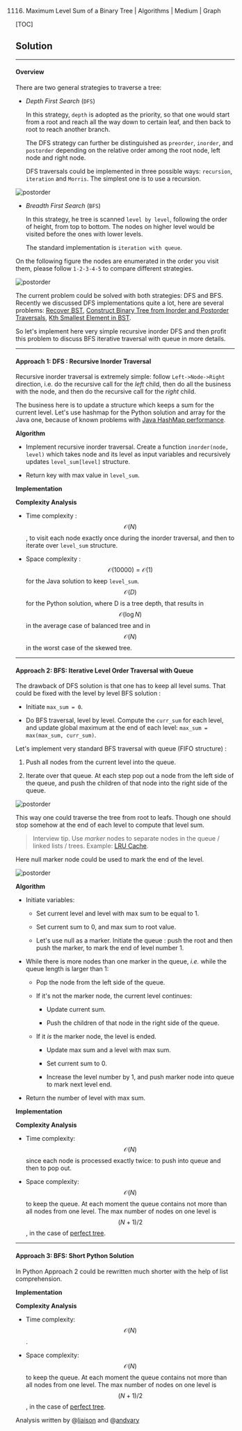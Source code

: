 1116. Maximum Level Sum of a Binary Tree | Algorithms | Medium | Graph

[TOC]

## Solution

--- 

#### Overview

There are two general strategies to traverse a tree:
     
- *Depth First Search* (`DFS`)

    In this strategy, `depth` is adopted as the priority, so that one
    would start from a root and reach all the way down to certain leaf,
    and then back to root to reach another branch.

    The DFS strategy can further be distinguished as
    `preorder`, `inorder`, and `postorder` depending on the relative order
    among the root node, left node and right node.
    
    DFS traversals could be implemented in three possible ways: `recursion`,
    `iteration` and `Morris`. The simplest one is to use a recursion.
    
![postorder](../Figures/1161/dfs2.png) 
    
- *Breadth First Search* (`BFS`)

    In this strategy, he tree is scanned `level by level`, 
    following the order of height,
    from top to bottom. The nodes on higher level would be visited before
    the ones with lower levels. 
    
    The standard implementation is `iteration with queue`.
    
On the following figure the nodes are enumerated in the order you visit them,
please follow `1-2-3-4-5` to compare different strategies.

![postorder](../Figures/1161/bfs_dfs2.png)

The current problem could be solved with both strategies: DFS and BFS.
Recently we discussed DFS implementations quite a lot, here are several 
problems: [Recover BST](https://leetcode.com/articles/recover-binary-search-tree/), 
[Construct Binary Tree from Inorder and Postorder Traversals](https://leetcode.com/articles/construct-binary-tree-from-inorder-and-postorder-t/), 
[Kth Smallest Element in BST](https://leetcode.com/articles/kth-smallest-element-in-a-bst/). 

So let's implement here very simple recursive inorder DFS 
and then profit this problem to discuss BFS iterative traversal 
with queue in more details.
 



---
#### Approach 1: DFS : Recursive Inorder Traversal 

Recursive inorder traversal is extremely simple: 
follow `Left->Node->Right` direction, i.e. do the recursive call
for the _left_ child, then do all the business with the node, and
then do the recursive call for the _right_ child.

The business here is to update a structure which keeps
a sum for the current level. 
Let's use hashmap for the Python solution 
and array for the Java one, 
because of known problems with 
[Java HashMap performance](https://github.com/vavr-io/vavr/issues/571).

**Algorithm**

- Implement recursive inorder traversal. Create a function
`inorder(node, level)` which takes node and its level as input
variables and recursively updates `level_sum[level]` structure. 

- Return key with max value in `level_sum`.

**Implementation**



**Complexity Analysis**

* Time complexity : $$\mathcal{O}(N)$$, to visit each node 
exactly once during the inorder traversal, and then to iterate over `level_sum` structure. 

* Space complexity : $$\mathcal{O}(10000) = \mathcal{O}(1)$$ for the Java solution
to keep `level_sum`. $$\mathcal{O}(D)$$ for the Python solution, where D is 
a tree depth, that results in $$\mathcal{O}(\log N)$$ in the average case
of balanced tree and in $$\mathcal{O}(N)$$ in the worst case of the skewed tree.
 



---
#### Approach 2: BFS: Iterative Level Order Traversal with Queue

The drawback of DFS solution is that one has to keep all level sums.
That could be fixed with the level by level BFS solution :

- Initiate `max_sum = 0`. 

- Do BFS traversal, level by level. Compute the `curr_sum` for each level,
and update global maximum at the end of each level: 
`max_sum = max(max_sum, curr_sum)`.

Let's implement very standard BFS traversal with queue (FIFO structure) :

1. Push all nodes from the current level into the queue.

2. Iterate over that queue. At each step pop out a node from the 
left side of the queue, and push the children of that node into the right 
side of the queue. 

![postorder](../Figures/1161/bfs_queue2.png)

This way one could traverse the tree from root to leafs. 
Though one should stop somehow at the end of each level
to compute that level sum.

> Interview tip. Use _marker_ nodes to separate nodes 
in the queue / linked lists / trees. 
Example: [LRU Cache](https://leetcode.com/articles/lru-cache/). 

Here null marker node could be used to mark the end of the level.

![postorder](../Figures/1161/marker2.png)

**Algorithm** 

- Initiate variables:

    - Set current level and level with max sum to be equal to 1.
    
    - Set current sum to 0, and max sum to root value.
    
    - Let's use null as a marker. Initiate the queue :
    push the root and then push the marker, 
    to mark the end of level number 1.
    
- While there is more nodes than one marker in the queue, _i.e._
while the queue length is larger than 1:

    - Pop the node from the left side of the queue. 
    
    - If it's not the marker node, the current level continues:
        
        - Update current sum.
        
        - Push the children of that 
        node in the right side of the queue. 
    
    - If it _is_ the marker node, the level is ended. 
        
        - Update max sum and a level with max sum.
        
        - Set current sum to 0.
        
        - Increase the level number by 1, 
        and push marker node into queue to mark next level end.
        
- Return the number of level with max sum.

**Implementation**



**Complexity Analysis**

* Time complexity: $$\mathcal{O}(N)$$ since each node is
processed exactly twice: to push into queue and then to pop out. 

* Space complexity: $$\mathcal{O}(N)$$ to keep the queue.
At each moment the queue contains not more than all nodes 
from one level. The max number of nodes on one level is
$$(N + 1)/2$$, 
in the case of [perfect tree](https://en.wikipedia.org/wiki/Binary_tree#Properties_of_binary_trees).
 



---
#### Approach 3: BFS: Short Python Solution 

In Python Approach 2 could be rewritten much shorter with 
the help of list comprehension. 

**Implementation**



**Complexity Analysis**

* Time complexity: $$\mathcal{O}(N)$$. 

* Space complexity: $$\mathcal{O}(N)$$ to keep the queue.
At each moment the queue contains not more than all nodes 
from one level. The max number of nodes on one level is
$$(N + 1)/2$$, 
in the case of [perfect tree](https://en.wikipedia.org/wiki/Binary_tree#Properties_of_binary_trees).


Analysis written by @[liaison](https://leetcode.com/liaison/)
and @[andvary](https://leetcode.com/andvary/)
